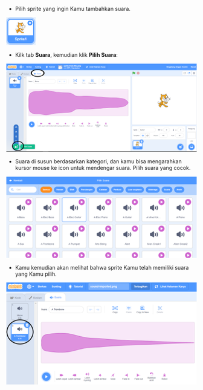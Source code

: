 + Pilih sprite yang ingin Kamu tambahkan suara.

![sprite](images/sprite-select.png)

+ Kilk tab **Suara**, kemudian klik **Pilih Suara**:

![suara dan memilih sorot suara](images/import-sound.png)

+ Suara di susun berdasarkan kategori, dan kamu bisa mengarahkan kursor mouse ke icon untuk mendengar suara. Pilih suara yang cocok.

![menu suara](images/choose-sound.png)

+ Kamu kemudian akan melihat bahwa sprite Kamu telah memiliki suara yang Kamu pilih.

![suara baru ditampilkan terhadap sprite](images/sound-imported.png)